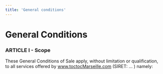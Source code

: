 ```yaml
---
title: 'General conditions'
---
```


# General Conditions

### ARTICLE I - Scope

These General Conditions of Sale apply, without limitation or qualification, to all services offered by www.toctocMarseille.com (SIRET: ... ) namely: 

